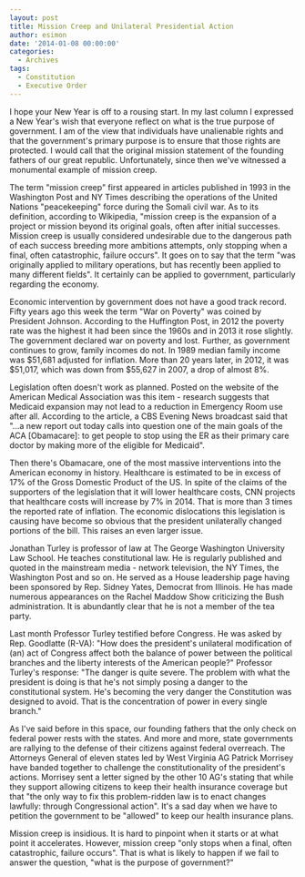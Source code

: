 ```yaml
---
layout: post
title: Mission Creep and Unilateral Presidential Action
author: esimon
date: '2014-01-08 00:00:00'
categories:
  - Archives
tags:
  - Constitution
  - Executive Order 
---
```

I hope your New Year is off to a rousing start. In my last column I expressed a New Year's wish that everyone reflect on what is the true purpose of government. I am of the view that individuals have unalienable rights and that the government's primary purpose is to ensure that those rights are protected. I would call that the original mission statement of the founding fathers of our great republic. Unfortunately, since then we've witnessed a monumental example of mission creep. 

The term "mission creep" first appeared in articles published in 1993 in the Washington Post and NY Times describing the operations of the United Nations "peacekeeping" force during the Somali civil war. As to its definition, according to Wikipedia, "mission creep is the expansion of a project or mission beyond its original goals, often after initial successes. Mission creep is usually considered undesirable due to the dangerous path of each success breeding more ambitions attempts, only stopping when a final, often catastrophic, failure occurs". It goes on to say that the term "was originally applied to military operations, but has recently been applied to many different fields". It certainly can be applied to government, particularly regarding the economy. 

Economic intervention by government does not have a good track record. Fifty years ago this week the term "War on Poverty" was coined by President Johnson. According to the Huffington Post, in 2012 the poverty rate was the highest it had been since the 1960s and in 2013 it rose slightly. The government declared war on poverty and lost. Further, as government continues to grow, family incomes do not. In 1989 median family income was $51,681 adjusted for inflation. More than 20 years later, in 2012, it was $51,017, which was down from $55,627 in 2007, a drop of almost 8%. 

Legislation often doesn't work as planned. Posted on the website of the American Medical Association was this item - research suggests that Medicaid expansion may not lead to a reduction in Emergency Room use after all. According to the article, a CBS Evening News broadcast said that "...a new report out today calls into question one of the main goals of the ACA [Obamacare]: to get people to stop using the ER as their primary care doctor by making more of the eligible for Medicaid". 

Then there's Obamacare, one of the most massive interventions into the American economy in history. Healthcare is estimated to be in excess of 17% of the Gross Domestic Product of the US. In spite of the claims of the supporters of the legislation that it will lower healthcare costs, CNN projects that healthcare costs will increase by 7% in 2014. That is more than 3 times the reported rate of inflation. The economic dislocations this legislation is causing have become so obvious that the president unilaterally changed portions of the bill. This raises an even larger issue. 

Jonathan Turley is professor of law at The George Washington University Law School. He teaches constitutional law. He is regularly published and quoted in the mainstream media - network television, the NY Times, the Washington Post and so on. He served as a House leadership page having been sponsored by Rep. Sidney Yates, Democrat from Illinois. He has made numerous appearances on the Rachel Maddow Show criticizing the Bush administration. It is abundantly clear that he is not a member of the tea party. 

Last month Professor Turley testified before Congress. He was asked by Rep. Goodlatte (R-VA): "How does the president's unilateral modification of (an) act of Congress affect both the balance of power between the political branches and the liberty interests of the American people?" Professor Turley's response: "The danger is quite severe. The problem with what the president is doing is that he's not simply posing a danger to the constitutional system. He's becoming the very danger the Constitution was designed to avoid. That is the concentration of power in every single branch." 

As I've said before in this space, our founding fathers that the only check on federal power rests with the states. And more and more, state governments are rallying to the defense of their citizens against federal overreach. The Attorneys General of eleven states led by West Virginia AG Patrick Morrisey have banded together to challenge the constitutionality of the president's actions. Morrisey sent a letter signed by the other 10 AG's stating that while they support allowing citizens to keep their health insurance coverage but that "the only way to fix this problem-ridden law is to enact changes lawfully: through Congressional action". It's a sad day when we have to petition the government to be "allowed" to keep our health insurance plans. 

Mission creep is insidious. It is hard to pinpoint when it starts or at what point it accelerates. However, mission creep "only stops when a final, often catastrophic, failure occurs". That is what is likely to happen if we fail to answer the question, "what is the purpose of government?" 

